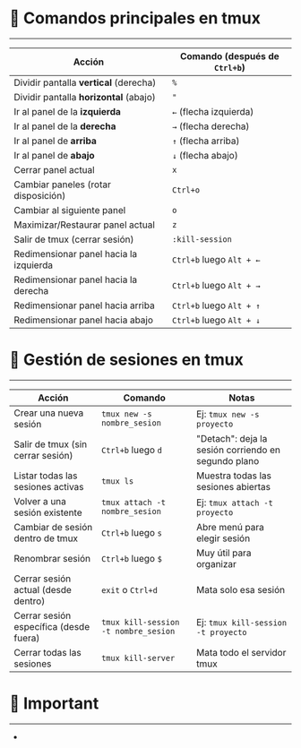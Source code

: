 

# 📌 Comandos principales en tmux
---

| Acción                                  | Comando (después de `Ctrl+b`) |
| --------------------------------------- | ----------------------------- |
| Dividir pantalla **vertical** (derecha) | `%`                           |
| Dividir pantalla **horizontal** (abajo) | `"`                           |
| Ir al panel de la **izquierda**         | `←` (flecha izquierda)        |
| Ir al panel de la **derecha**           | `→` (flecha derecha)          |
| Ir al panel de **arriba**               | `↑` (flecha arriba)           |
| Ir al panel de **abajo**                | `↓` (flecha abajo)            |
| Cerrar panel actual                     | `x`                           |
| Cambiar paneles (rotar disposición)     | `Ctrl+o`                      |
| Cambiar al siguiente panel              | `o`                           |
| Maximizar/Restaurar panel actual        | `z`                           |
| Salir de tmux (cerrar sesión)           | `:kill-session`               |
| Redimensionar panel hacia la izquierda  | `Ctrl+b` luego `Alt + ←`  |
| Redimensionar panel hacia la derecha   | `Ctrl+b` luego `Alt + →`  |
| Redimensionar panel hacia arriba       | `Ctrl+b` luego `Alt + ↑`  |
| Redimensionar panel hacia abajo        | `Ctrl+b` luego `Alt + ↓`  |



# 📌 Gestión de sesiones en tmux
---

| Acción                                 | Comando                              | Notas                                               |
| -------------------------------------- | ------------------------------------ | --------------------------------------------------- |
| Crear una nueva sesión                 | `tmux new -s nombre_sesion`          | Ej: `tmux new -s proyecto`                          |
| Salir de tmux (sin cerrar sesión)      | `Ctrl+b` luego `d`                   | "Detach": deja la sesión corriendo en segundo plano |
| Listar todas las sesiones activas      | `tmux ls`                            | Muestra todas las sesiones abiertas                 |
| Volver a una sesión existente          | `tmux attach -t nombre_sesion`       | Ej: `tmux attach -t proyecto`                       |
| Cambiar de sesión dentro de tmux       | `Ctrl+b` luego `s`                   | Abre menú para elegir sesión                        |
| Renombrar sesión                       | `Ctrl+b` luego `$`                   | Muy útil para organizar                             |
| Cerrar sesión actual (desde dentro)    | `exit` o `Ctrl+d`                    | Mata solo esa sesión                                |
| Cerrar sesión específica (desde fuera) | `tmux kill-session -t nombre_sesion` | Ej: `tmux kill-session -t proyecto`                 |
| Cerrar todas las sesiones              | `tmux kill-server`                   | Mata todo el servidor tmux                          |

# 🧮 Important
---
-  